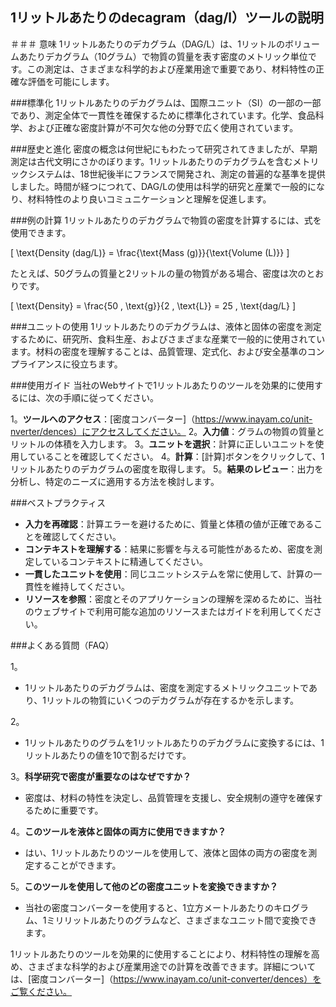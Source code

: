 ## 1リットルあたりのdecagram（dag/l）ツールの説明

＃＃＃ 意味
1リットルあたりのデカグラム（DAG/L）は、1リットルのボリュームあたりデカグラム（10グラム）で物質の質量を表す密度のメトリック単位です。この測定は、さまざまな科学的および産業用途で重要であり、材料特性の正確な評価を可能にします。

###標準化
1リットルあたりのデカグラムは、国際ユニット（SI）の一部の一部であり、測定全体で一貫性を確保するために標準化されています。化学、食品科学、および正確な密度計算が不可欠な他の分野で広く使用されています。

###歴史と進化
密度の概念は何世紀にもわたって研究されてきましたが、早期測定は古代文明にさかのぼります。1リットルあたりのデカグラムを含むメトリックシステムは、18世紀後半にフランスで開発され、測定の普遍的な基準を提供しました。時間が経つにつれて、DAG/Lの使用は科学的研究と産業で一般的になり、材料特性のより良いコミュニケーションと理解を促進します。

###例の計算
1リットルあたりのデカグラムで物質の密度を計算するには、式を使用できます。

\[ \text{Density (dag/L)} = \frac{\text{Mass (g)}}{\text{Volume (L)}} \]

たとえば、50グラムの質量と2リットルの量の物質がある場合、密度は次のとおりです。

\[ \text{Density} = \frac{50 \, \text{g}}{2 \, \text{L}} = 25 \, \text{dag/L} \]

###ユニットの使用
1リットルあたりのデカグラムは、液体と固体の密度を測定するために、研究所、食料生産、およびさまざまな産業で一般的に使用されています。材料の密度を理解することは、品質管理、定式化、および安全基準のコンプライアンスに役立ちます。

###使用ガイド
当社のWebサイトで1リットルあたりのツールを効果的に使用するには、次の手順に従ってください。

1。**ツールへのアクセス**：[密度コンバーター]（https://www.inayam.co/unit-nverter/dences）にアクセスしてください。
2。**入力値**：グラムの物質の質量とリットルの体積を入力します。
3。**ユニットを選択**：計算に正しいユニットを使用していることを確認してください。
4。**計算**：[計算]ボタンをクリックして、1リットルあたりのデカグラムの密度を取得します。
5。**結果のレビュー**：出力を分析し、特定のニーズに適用する方法を検討します。

###ベストプラクティス
-  **入力を再確認**：計算エラーを避けるために、質量と体積の値が正確であることを確認してください。
-  **コンテキストを理解する**：結果に影響を与える可能性があるため、密度を測定しているコンテキストに精通してください。
-  **一貫したユニットを使用**：同じユニットシステムを常に使用して、計算の一貫性を維持してください。
-  **リソースを参照**：密度とそのアプリケーションの理解を深めるために、当社のウェブサイトで利用可能な追加のリソースまたはガイドを利用してください。

###よくある質問（FAQ）

1。
-  1リットルあたりのデカグラムは、密度を測定するメトリックユニットであり、1リットルの物質にいくつのデカグラムが存在するかを示します。

2。
-  1リットルあたりのグラムを1リットルあたりのデカグラムに変換するには、1リットルあたりの値を10で割るだけです。

3。**科学研究で密度が重要なのはなぜですか？**
- 密度は、材料の特性を決定し、品質管理を支援し、安全規制の遵守を確保するために重要です。

4。**このツールを液体と固体の両方に使用できますか？**
- はい、1リットルあたりのツールを使用して、液体と固体の両方の密度を測定することができます。

5。**このツールを使用して他のどの密度ユニットを変換できますか？**
- 当社の密度コンバーターを使用すると、1立方メートルあたりのキログラム、1ミリリットルあたりのグラムなど、さまざまなユニット間で変換できます。

1リットルあたりのツールを効果的に使用することにより、材料特性の理解を高め、さまざまな科学的および産業用途での計算を改善できます。詳細については、[密度コンバーター]（https://www.inayam.co/unit-converter/dences）をご覧ください。